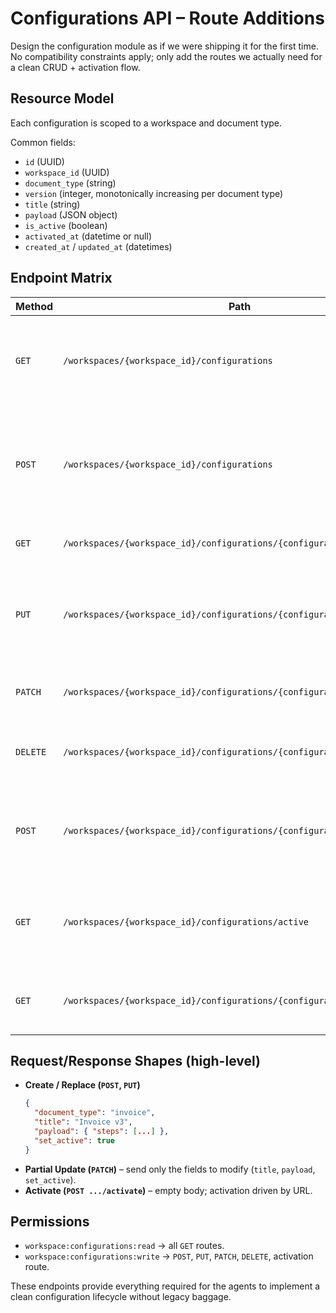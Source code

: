 # Configurations API – Route Additions

Design the configuration module as if we were shipping it for the first time. No compatibility constraints apply; only add the routes we actually need for a clean CRUD + activation flow.

## Resource Model
Each configuration is scoped to a workspace and document type.

Common fields:
- `id` (UUID)
- `workspace_id` (UUID)
- `document_type` (string)
- `version` (integer, monotonically increasing per document type)
- `title` (string)
- `payload` (JSON object)
- `is_active` (boolean)
- `activated_at` (datetime or null)
- `created_at` / `updated_at` (datetimes)

## Endpoint Matrix
| Method | Path | Purpose | Notes |
|--------|------|---------|-------|
| `GET` | `/workspaces/{workspace_id}/configurations` | List configurations in the workspace (filterable by `document_type`, `is_active`). | Serves as the canonical browse endpoint. |
| `POST` | `/workspaces/{workspace_id}/configurations` | Create a configuration for a document type. | Payload supplies `document_type`, `title`, `payload`, optional `set_active`. Auto-assign version. |
| `GET` | `/workspaces/{workspace_id}/configurations/{configuration_id}` | Retrieve a single configuration. | Primary read endpoint. |
| `PUT` | `/workspaces/{workspace_id}/configurations/{configuration_id}` | Replace a configuration’s metadata and payload. | Reject `document_type` or `version` changes; clients create a new configuration instead. |
| `PATCH` | `/workspaces/{workspace_id}/configurations/{configuration_id}` | Partial update for title/payload flags. | Same validation rules as `PUT`. |
| `DELETE` | `/workspaces/{workspace_id}/configurations/{configuration_id}` | Remove a configuration. | Hard delete; allowed because there are no legacy consumers. |
| `POST` | `/workspaces/{workspace_id}/configurations/{configuration_id}/activate` | Set the configuration active for its document type. | Deactivate any previously active configuration of the same document type. |
| `GET` | `/workspaces/{workspace_id}/configurations/active` | Fetch the currently active configuration for each document type. | Optional `document_type` query parameter to narrow to one type. |
| `GET` | `/workspaces/{workspace_id}/configurations/{configuration_id}/events` | View lifecycle events for a configuration. | Mirrors the existing event feed pattern across modules. |

## Request/Response Shapes (high-level)
- **Create / Replace (`POST`, `PUT`)**
  ```json
  {
    "document_type": "invoice",
    "title": "Invoice v3",
    "payload": { "steps": [...] },
    "set_active": true
  }
  ```
- **Partial Update (`PATCH`)** – send only the fields to modify (`title`, `payload`, `set_active`).
- **Activate (`POST .../activate`)** – empty body; activation driven by URL.

## Permissions
- `workspace:configurations:read` → all `GET` routes.
- `workspace:configurations:write` → `POST`, `PUT`, `PATCH`, `DELETE`, activation route.

These endpoints provide everything required for the agents to implement a clean configuration lifecycle without legacy baggage.
